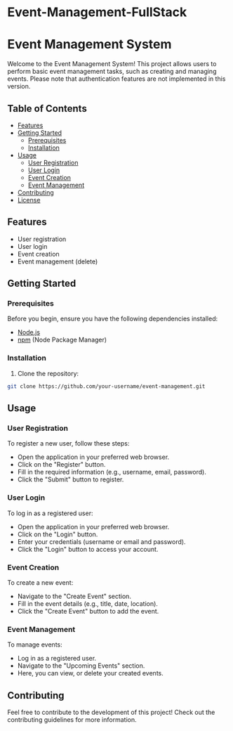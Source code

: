 # Event-Management-FullStack
# Event Management System

Welcome to the Event Management System! This project allows users to perform basic event management tasks, such as creating and managing events. 
Please note that authentication features are not implemented in this version.

## Table of Contents
- [Features](#features)
- [Getting Started](#getting-started)
  - [Prerequisites](#prerequisites)
  - [Installation](#installation)
- [Usage](#usage)
  - [User Registration](#user-registration)
  - [User Login](#user-login)
  - [Event Creation](#event-creation)
  - [Event Management](#event-management)
- [Contributing](#contributing)
- [License](#license)

## Features

- User registration
- User login
- Event creation
- Event management (delete)

## Getting Started

### Prerequisites

Before you begin, ensure you have the following dependencies installed:

- [Node.js](https://nodejs.org/)
- [npm](https://www.npmjs.com/) (Node Package Manager)

### Installation

1. Clone the repository:

```bash
git clone https://github.com/your-username/event-management.git
````

## Usage
### User Registration
To register a new user, follow these steps:

- Open the application in your preferred web browser.
- Click on the "Register" button.
- Fill in the required information (e.g., username, email, password).
- Click the "Submit" button to register.

### User Login
To log in as a registered user:

- Open the application in your preferred web browser.
- Click on the "Login" button.
- Enter your credentials (username or email and password).
- Click the "Login" button to access your account.

### Event Creation
To create a new event:


- Navigate to the "Create Event" section.
- Fill in the event details (e.g., title, date, location).
- Click the "Create Event" button to add the event.

### Event Management
To manage events:

- Log in as a registered user.
- Navigate to the "Upcoming Events" section.
- Here, you can view, or delete your created events.

## Contributing
Feel free to contribute to the development of this project! Check out the contributing guidelines for more information.

